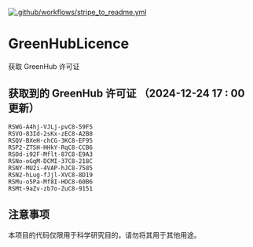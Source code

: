 [![.github/workflows/stripe_to_readme.yml](https://github.com/zjx-kimi/GreenHubLicence/actions/workflows/stripe_to_readme.yml/badge.svg)](https://github.com/zjx-kimi/GreenHubLicence/actions/workflows/stripe_to_readme.yml)
# GreenHubLicence
获取 GreenHub 许可证
## 获取到的 GreenHub 许可证 （2024-12-24 17 : 00 更新）
```
RSWG-A4hj-VJLj-pvC8-59F5
RSVO-83Id-2sKx-zEC8-A2B8
RSQV-BXeH-chCG-3KC8-EF95
RSP2-ZTSH-HHkY-RqC8-CCB6
RSOd-i92F-Mflt-87C8-E9A3
RSNo-oGqM-DCMI-37C8-218C
RSNY-MU2i-4VAP-hJC8-7585
RSN2-hLug-fJjl-XVC8-8D19
RSMu-o5Pa-Mf8I-HOC8-60B6
RSMt-9aZv-zb7o-ZuC8-9151
```

## 注意事项

本项目的代码仅限用于科学研究目的，请勿将其用于其他用途。

